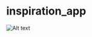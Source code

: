 # inspiration_app
![Alt text]([https://assets.digitalocean.com/articles/alligator/boo.svg](https://github.com/Moazosama2004/inspiration-app/blob/main/assets/screenshot/one.png) "a title")
